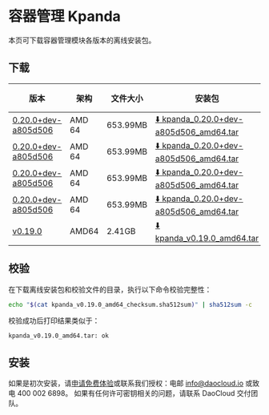# 容器管理 Kpanda

本页可下载容器管理模块各版本的离线安装包。

## 下载

| 版本                                            | 架构 | 文件大小 | 安装包                                                                                                                             |  校验文件 | 更新日期      |
|-----------------------------------------------| ----- |-------- |---------------------------------------------------------------------------------------------------------------------------------| ---------- |-----------|
| [0.20.0+dev-a805d506](../../kpanda/intro/release-notes.md) | AMD 64 | 653.99MB | [:arrow_down: kpanda_0.20.0+dev-a805d506_amd64.tar](https://qiniu-download-public.daocloud.io/DaoCloud_Enterprise/kpanda_0.20.0+dev-a805d506_amd64.tar) | [:arrow_down: kpanda_0.20.0+dev-a805d506_amd64_checksum.sha512sum](https://qiniu-download-public.daocloud.io/DaoCloud_Enterprise/kpanda_0.20.0+dev-a805d506_amd64_checksum.sha512sum) | 2023-08-01 |
| [0.20.0+dev-a805d506](../../kpanda/intro/release-notes.md) | AMD 64 | 653.99MB | [:arrow_down: kpanda_0.20.0+dev-a805d506_amd64.tar](https://qiniu-download-public.daocloud.io/DaoCloud_Enterprise/kpanda_0.20.0+dev-a805d506_amd64.tar) | [:arrow_down: kpanda_0.20.0+dev-a805d506_amd64_checksum.sha512sum](https://qiniu-download-public.daocloud.io/DaoCloud_Enterprise/kpanda_0.20.0+dev-a805d506_amd64_checksum.sha512sum) | 2023-08-01 |
| [0.20.0+dev-a805d506](../../kpanda/intro/release-notes.md) | AMD 64 | 653.99MB | [:arrow_down: kpanda_0.20.0+dev-a805d506_amd64.tar](https://qiniu-download-public.daocloud.io/DaoCloud_Enterprise/kpanda_0.20.0+dev-a805d506_amd64.tar) | [:arrow_down: kpanda_0.20.0+dev-a805d506_amd64_checksum.sha512sum](https://qiniu-download-public.daocloud.io/DaoCloud_Enterprise/kpanda_0.20.0+dev-a805d506_amd64_checksum.sha512sum) | 2023-08-01 |
| [0.20.0+dev-a805d506](../../kpanda/intro/release-notes.md) | AMD 64 | 653.99MB | [:arrow_down: kpanda_0.20.0+dev-a805d506_amd64.tar](https://qiniu-download-public.daocloud.io/DaoCloud_Enterprise/kpanda_0.20.0+dev-a805d506_amd64.tar) | [:arrow_down: kpanda_0.20.0+dev-a805d506_amd64_checksum.sha512sum](https://qiniu-download-public.daocloud.io/DaoCloud_Enterprise/kpanda_0.20.0+dev-a805d506_amd64_checksum.sha512sum) | 2023-08-01 |
| [v0.19.0](../../kpanda/intro/release-note.md) | AMD64 | 2.41GB | [:arrow_down: kpanda_v0.19.0_amd64.tar](https://qiniu-download-public.daocloud.io/DaoCloud_Enterprise/kpanda_v0.19.0_amd64.tar) | [:arrow_down: kpanda_v0.19.0_amd64_checksum.sha512sum](https://qiniu-download-public.daocloud.io/DaoCloud_Enterprise/kpanda_v0.19.0_amd64_checksum.sha512sum) | 2023-7-06 |

## 校验

在下载离线安装包和校验文件的目录，执行以下命令校验完整性：

```sh
echo "$(cat kpanda_v0.19.0_amd64_checksum.sha512sum)" | sha512sum -c
```

校验成功后打印结果类似于：

```none
kpanda_v0.19.0_amd64.tar: ok
```

## 安装

如果是初次安装，请[申请免费体验](../../dce/license0.md)或联系我们授权：电邮 info@daocloud.io 或致电 400 002 6898。
如果有任何许可密钥相关的问题，请联系 DaoCloud 交付团队。
